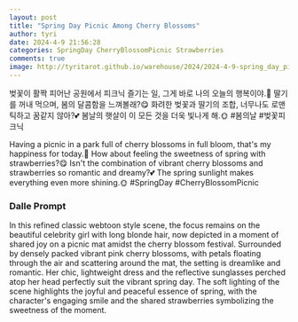 ```yaml
---
layout: post
title: "Spring Day Picnic Among Cherry Blossoms"
author: tyri
date: 2024-4-9 21:56:28
categories: SpringDay CherryBlossomPicnic Strawberries
comments: true
image: http://tyritarot.github.io/warehouse/2024/2024-4-9-spring_day_picnic_among_cherry_blossoms_title.jpeg
---
```


벚꽃이 활짝 피어난 공원에서 피크닉 즐기는 일, 그게 바로 나의 오늘의 행복이야.🌸 딸기를 꺼내 먹으며, 봄의 달콤함을 느껴볼래?😋 화려한 벚꽃과 딸기의 조합, 너무나도 로맨틱하고 꿈같지 않아?💕 봄날의 햇살이 이 모든 것을 더욱 빛나게 해.🌞 #봄의날 #벚꽃피크닉

Having a picnic in a park full of cherry blossoms in full bloom, that's my happiness for today.🌸 How about feeling the sweetness of spring with strawberries?😋 Isn't the combination of vibrant cherry blossoms and strawberries so romantic and dreamy?💕 The spring sunlight makes everything even more shining.🌞 #SpringDay #CherryBlossomPicnic

### Dalle Prompt

In this refined classic webtoon style scene, the focus remains on the beautiful celebrity girl with long blonde hair, now depicted in a moment of shared joy on a picnic mat amidst the cherry blossom festival. Surrounded by densely packed vibrant pink cherry blossoms, with petals floating through the air and scattering around the mat, the setting is dreamlike and romantic. Her chic, lightweight dress and the reflective sunglasses perched atop her head perfectly suit the vibrant spring day. The soft lighting of the scene highlights the joyful and peaceful essence of spring, with the character's engaging smile and the shared strawberries symbolizing the sweetness of the moment.
